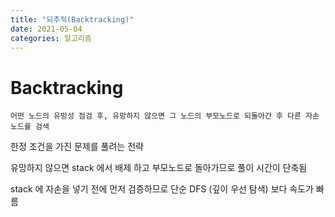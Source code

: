 ```yaml
---
title: "되추적(Backtracking)"
date: 2021-05-04
categories: 알고리즘
---
```


# Backtracking

    어떤 노드의 유망성 점검 후, 유망하지 않으면 그 노드의 부모노드로 되돌아간 후 다른 자손노드를 검색

한정 조건을 가진 문제를 풀려는 전략

유망하지 않으면 stack 에서 배제 하고 부모노드로 돌아가므로 풀이 시간이 단축됨

stack 에 자손을 넣기 전에 먼저 검증하므로 단순 DFS (깊이 우선 탐색) 보다 속도가 빠름
